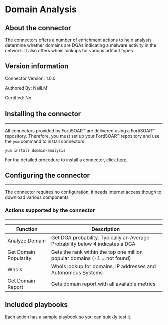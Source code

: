 # Domain Analysis

## About the connector
The connectors offers a number of enrichment actions to help analysts determine whether domains are DGAs indicating a malware activity in the network. It also offers whois lookups for various artifact types.

## Version information

Connector Version: 1.0.0

Authored By: Naili.M

Certified: No

## Installing the connector
---------------------------------------------------------------

All connectors provided by FortiSOAR™ are delivered using a FortiSOAR™ repository. Therefore, you must set up your FortiSOAR™ repository and use the `yum` command to install connectors:

`yum install domain-analysis`

For the detailed procedure to install a connector, click[ here.](https://docs.fortinet.com/document/fortisoar/0.0.0/installing-a-connector/1/installing-a-connector)

## Configuring the connector
-----------------------------------------------------------------

The connector requires no configuration, it needs Internet access though to download various components

### Actions supported by the connector
-----------------------------------------------------------------------------------

| Function | Description |
|-----|-----|
Analyze Domain|Get DGA probability. Typically an Average Probability below 4 indicates a DGA|
Get Domain Popularity|Gets the rank within the top one million popular domains (-1 = not found)
Whois|Whois lookup for domains, IP addresses and Autonomous Systems
Get Domain Report|Gets domain report with all available metrics

Included playbooks
---------------------------------------------------

Each action has a sample playbook so you can quickly test it.   